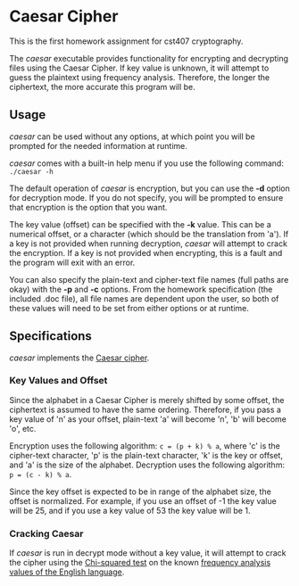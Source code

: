 # Caesar Cipher
This is the first homework assignment for cst407 cryptography.

The *caesar* executable provides functionality for encrypting and decrypting
files using the Caesar Cipher. If key value is unknown, it will attempt to guess
the plaintext using frequency analysis. Therefore, the longer the ciphertext,
the more accurate this program will be.

## Usage
*caesar* can be used without any options, at which point you will be prompted
for the needed information at runtime.

*caesar* comes with a built-in help menu if you use the following command:
`./caesar -h`

The default operation of *caesar* is encryption, but you can use the **-d** option
for decryption mode. If you do not specify, you will be prompted to ensure that
encryption is the option that you want.

The key value (offset) can be specified with the **-k** value. This can be a
numerical offset, or a character (which should be the translation from 'a'). If
a key is not provided when running decryption, *caesar* will attempt to crack
the encryption. If a key is not provided when encrypting, this is a fault and
the program will exit with an error.

You can also specify the plain-text and cipher-text file names (full paths are
okay) with the **-p** and **-c** options. From the homework specification (the
included .doc file), all file names are dependent upon the user, so both of
these values will need to be set from either options or at runtime.

## Specifications
*caesar* implements the [Caesar
cipher](https://en.wikipedia.org/wiki/Caesar_cipher).

### Key Values and Offset
Since the alphabet in a Caesar Cipher is merely shifted by some offset, the
ciphertext is assumed to have the same ordering. Therefore, if you pass a key
value of 'n' as your offset, plain-text 'a' will become 'n', 'b' will become
'o', etc.

Encryption uses the following algorithm: `c = (p + k) % a`, where 'c' is the
cipher-text character, 'p' is the plain-text character, 'k' is the key or
offset, and 'a' is the size of the alphabet. Decryption uses the following
algorithm: `p = (c - k) % a`.

Since the key offset is expected to be in range of the alphabet size, the offset
is normalized. For example, if you use an offset of -1 the key value will be 25,
and if you use a key value of 53 the key value will be 1.

### Cracking Caesar
If *caesar* is run in decrypt mode without a key value, it will attempt to crack
the cipher using the [Chi-squared
test](https://en.wikipedia.org/wiki/Chi-squared_test) on the known [frequency
analysis values of the English
language](https://en.wikipedia.org/wiki/Letter_frequency).
